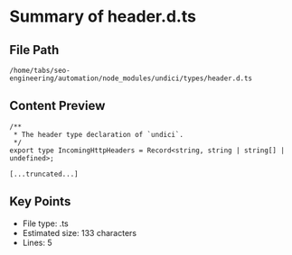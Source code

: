 # Summary of header.d.ts
  
## File Path
`/home/tabs/seo-engineering/automation/node_modules/undici/types/header.d.ts`

## Content Preview
```
/**
 * The header type declaration of `undici`.
 */
export type IncomingHttpHeaders = Record<string, string | string[] | undefined>;

[...truncated...]
```

## Key Points
- File type: .ts
- Estimated size: 133 characters
- Lines: 5
